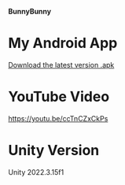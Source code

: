 **BunnyBunny**

# My Android App
[Download the latest version .apk](https://github.com/JeongHo16/CottonCandyGrapes/releases/download/v1.0.4/Bunnyz_240608.apk)

# YouTube Video
https://youtu.be/ccTnCZxCkPs 

# Unity Version
Unity 2022.3.15f1
